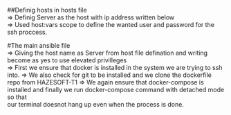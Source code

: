##Definig hosts in hosts file  
=> Definig Server as the host with ip address written below  
=> Used host:vars scope to define the wanted user and password for the ssh proccess.  

#The main ansible file  
=> Giving the host name as Server from host file defination and writing become as yes to use elevated privilleges  
=> First we ensure that docker is installed in the system we are trying to ssh into.
=> We also check for git to be installed and we clone the dockerfile repo from HAZESOFT-T1
=> We again ensure that docker-compose is installed and finally we run docker-compose command with detached mode so that  
our terminal doesnot hang up even when the process is done.
